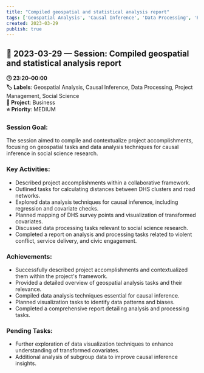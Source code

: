 ```yaml
---
title: "Compiled geospatial and statistical analysis report"
tags: ['Geospatial Analysis', 'Causal Inference', 'Data Processing', 'Project Management', 'Social Science']
created: 2023-03-29
publish: true
---
```


## 📅 2023-03-29 — Session: Compiled geospatial and statistical analysis report

**🕒 23:20–00:00**  
**🏷️ Labels**: Geospatial Analysis, Causal Inference, Data Processing, Project Management, Social Science  
**📂 Project**: Business  
**⭐ Priority**: MEDIUM  


### Session Goal:
The session aimed to compile and contextualize project accomplishments, focusing on geospatial tasks and data analysis techniques for causal inference in social science research.

### Key Activities:
- Described project accomplishments within a collaborative framework.
- Outlined tasks for calculating distances between DHS clusters and road networks.
- Explored data analysis techniques for causal inference, including regression and covariate checks.
- Planned mapping of DHS survey points and visualization of transformed covariates.
- Discussed data processing tasks relevant to social science research.
- Completed a report on analysis and processing tasks related to violent conflict, service delivery, and civic engagement.

### Achievements:
- Successfully described project accomplishments and contextualized them within the project's framework.
- Provided a detailed overview of geospatial analysis tasks and their relevance.
- Compiled data analysis techniques essential for causal inference.
- Planned visualization tasks to identify data patterns and biases.
- Completed a comprehensive report detailing analysis and processing tasks.

### Pending Tasks:
- Further exploration of data visualization techniques to enhance understanding of transformed covariates.
- Additional analysis of subgroup data to improve causal inference insights.
